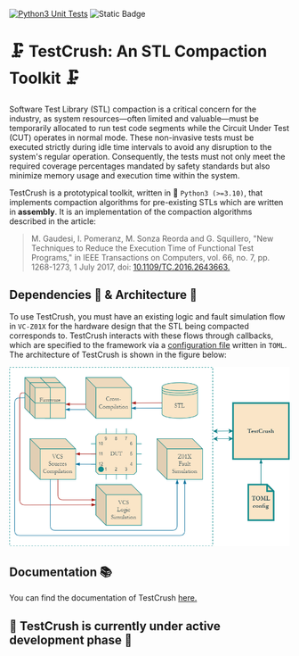 [![Python3 Unit Tests](https://github.com/cad-polito-it/testcrush/actions/workflows/unit_tests.yaml/badge.svg)](https://github.com/cad-polito-it/testcrush/actions/workflows/unit_tests.yaml) ![Static Badge](https://img.shields.io/badge/Docs-Available-cyan)



# :clamp: TestCrush: An STL Compaction Toolkit :clamp: #

Software Test Library (STL) compaction is a critical concern for the industry, as system resources—often limited and valuable—must be temporarily allocated to run test code segments while the Circuit Under Test (CUT) operates in normal mode. These non-invasive tests must be executed strictly during idle time intervals to avoid any disruption to the system's regular operation. Consequently, the tests must not only meet the required coverage percentages mandated by safety standards but also minimize memory usage and execution time within the system.

TestCrush is a prototypical toolkit, written in 🐍 `Python3 (>=3.10)`, that implements compaction algorithms for pre-existing STLs which are written in **assembly**. It is an implementation of the compaction algorithms described in the article:

>M. Gaudesi, I. Pomeranz, M. Sonza Reorda and G. Squillero, "New Techniques to Reduce the Execution Time of Functional Test Programs," in IEEE Transactions on Computers, vol. 66, no. 7, pp. 1268-1273, 1 July 2017, doi: [10.1109/TC.2016.2643663.](https://doi.org/10.1109/TC.2016.2643663)

## Dependencies 🔗 & Architecture 📐 ##

To use TestCrush, you must have an existing logic and fault simulation flow in `VC-Z01X` for the hardware design that the STL being compacted corresponds to. TestCrush interacts with these flows through callbacks, which are specified to the framework via a [configuration file](testcrush_configurations/README.md) written in `TOML`. The architecture of TestCrush is shown in the figure below:

![TestCrush Architecture](docs/source/_static/testcrush_architecture.drawio.png)

## Documentation 📚 ##
You can find the documentation of TestCrush [here.](https://cad-polito-it.github.io/testcrush/)

## :construction: TestCrush is currently under active development phase :construction: ##

